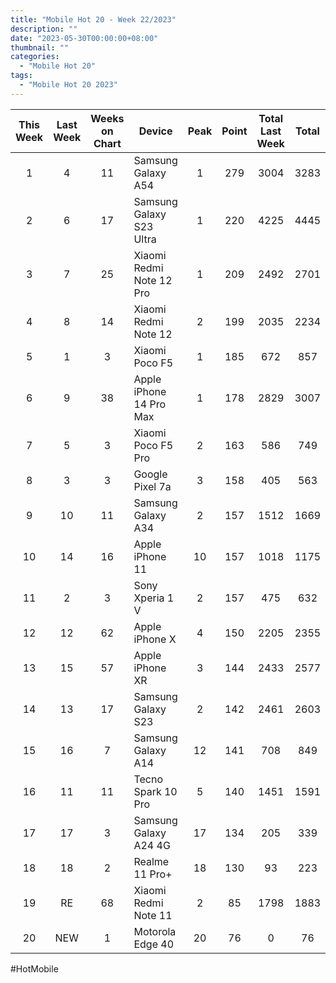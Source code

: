 ```yaml
---
title: "Mobile Hot 20 - Week 22/2023"
description: ""
date: "2023-05-30T00:00:00+08:00"
thumbnail: ""
categories:
  - "Mobile Hot 20"
tags:
  - "Mobile Hot 20 2023"
---
```

<!--more-->
|This Week|Last Week|Weeks on Chart|Device|Peak|Point|Total Last Week|Total|
|:----:|:----:|:----:|----|:----:|:----:|:----:|:----:|
|1|4|11|Samsung Galaxy A54|1|279|3004|3283|
|2|6|17|Samsung Galaxy S23 Ultra|1|220|4225|4445|
|3|7|25|Xiaomi Redmi Note 12 Pro|1|209|2492|2701|
|4|8|14|Xiaomi Redmi Note 12|2|199|2035|2234|
|5|1|3|Xiaomi Poco F5|1|185|672|857|
|6|9|38|Apple iPhone 14 Pro Max|1|178|2829|3007|
|7|5|3|Xiaomi Poco F5 Pro|2|163|586|749|
|8|3|3|Google Pixel 7a|3|158|405|563|
|9|10|11|Samsung Galaxy A34|2|157|1512|1669|
|10|14|16|Apple iPhone 11|10|157|1018|1175|
|11|2|3|Sony Xperia 1 V|2|157|475|632|
|12|12|62|Apple iPhone X|4|150|2205|2355|
|13|15|57|Apple iPhone XR|3|144|2433|2577|
|14|13|17|Samsung Galaxy S23|2|142|2461|2603|
|15|16|7|Samsung Galaxy A14|12|141|708|849|
|16|11|11|Tecno Spark 10 Pro|5|140|1451|1591|
|17|17|3|Samsung Galaxy A24 4G|17|134|205|339|
|18|18|2|Realme 11 Pro+|18|130|93|223|
|19|RE|68|Xiaomi Redmi Note 11|2|85|1798|1883|
|20|NEW|1|Motorola Edge 40|20|76|0|76|

#HotMobile